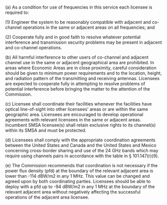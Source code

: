 (a) As a condition for use of frequencies in this service each licensee is required to:

(1) Engineer the system to be reasonably compatible with adjacent and co-channel operations in the same or adjacent areas on all frequencies; and

(2) Cooperate fully and in good faith to resolve whatever potential interference and transmission security problems may be present in adjacent and co-channel operations.

(b) All harmful interference to other users of co-channel and adjacent channel use in the same or adjacent geographical area are prohibited. In areas where Economic Areas are in close proximity, careful consideration should be given to minimum power requirements and to the location, height, and radiation pattern of the transmitting and receiving antennas. Licensees are expected to cooperate fully in attempting to resolve problems of potential interference before bringing the matter to the attention of the Commission.

(c) Licensee shall coordinate their facilities whenever the facilities have optical line-of-sight into other licensees' areas or are within the same geographic area. Licensees are encouraged to develop operational agreements with relevant licensees in the same or adjacent areas. Incumbent SMSA licensee(s) shall retain exclusive rights to its channel(s) within its SMSA and must be protected.

(d) Licensees shall comply with the appropriate coordination agreements between the United States and Canada and the United States and Mexico concerning cross-border sharing and use of the 24 GHz bands which may require using channels pairs in accordance with the table in § 101.147(r)(9).

(e) The Commission recommends that coordination is not necessary if the power flux density (pfd) at the boundary of the relevant adjacent area is lower than -114 dBW/m2 in any 1 MHz. This value can be changed and agreed upon by both coordinating parties. Licensees should be able to deploy with a pfd up to -94 dBW/m2 in any 1 MHz at the boundary of the relevant adjacent area without negatively affecting the successful operations of the adjacent area licensee.

